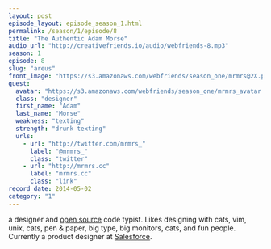 ```yaml
---
layout: post
episode_layout: episode_season_1.html
permalink: /season/1/episode/8
title: "The Authentic Adam Morse"
audio_url: "http://creativefriends.io/audio/webfriends-8.mp3"
season: 1
episode: 8
slug: "areus"
front_image: "https://s3.amazonaws.com/webfriends/season_one/mrmrs@2X.png"
guest:
  avatar: "https://s3.amazonaws.com/webfriends/season_one/mrmrs_avatar.jpg"
  class: "designer"
  first_name: "Adam"
  last_name: "Morse"
  weakness: "texting"
  strength: "drunk texting"
  urls:
    - url: "http://twitter.com/mrmrs_"
      label: "@mrmrs_"
      class: "twitter"
    - url: "http://mrmrs.cc"
      label: "mrmrs.cc"
      class: "link"
record_date: 2014-05-02
category: "1"
---
```

a designer and [open source](https://github.com/mrmrs) code typist. Likes designing with cats, vim, unix, cats, pen & paper, big type, big monitors, cats, and fun people. Currently a product designer at [Salesforce](https://www.salesforce.com).
